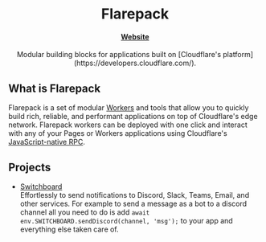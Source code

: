 <h1 align="center">
  Flarepack
</h1>

<h4 align="center">
  <a href="https://flarepack.github.io">Website</a>
</h4>

<p align="center">
  Modular building blocks for applications built on [Cloudflare's platform](https://developers.cloudflare.com/).
</p>

## What is Flarepack

Flarepack is a set of modular [Workers](https://workers.cloudflare.com/) and tools that allow you to quickly build rich, reliable, and performant applications on top of Cloudflare's edge network. Flarepack workers can be deployed with one click and interact with any of your Pages or Workers applications using Cloudflare's [JavaScript-native RPC](https://blog.cloudflare.com/javascript-native-rpc).

## Projects
- [Switchboard](https://github.com/flarepack/switchboard)   
Effortlessly to send notifications to Discord, Slack, Teams, Email, and other services. For example to send a message as a bot to a discord channel all you need to do is add `await env.SWITCHBOARD.sendDiscord(channel, 'msg');` to your app and everything else taken care of.